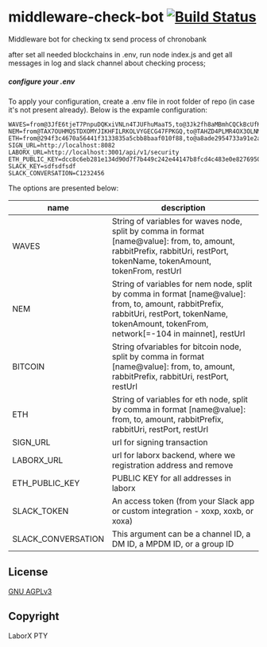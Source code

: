 # middleware-check-bot [![Build Status](https://travis-ci.org/ChronoBank/middleware-check-bot.svg?branch=master)](https://travis-ci.org/ChronoBank/middleware-check-bot)

Middleware bot for checking tx send process of chronobank

after set all needed blockchains in .env, run node index.js
and get all messages in log and slack channel about checking process;


##### сonfigure your .env

To apply your configuration, create a .env file in root folder of repo (in case it's not present already).
Below is the expamle configuration:

```
WAVES=from@3JfE6tjeT7PnpuDQKxiVNLn4TJUFhuMaaT5,to@3Jk2fh8aMBmhCQCkBcUfKBSEEa3pDMkDjCr,amount@100,rabbitPrefix@app_waves,rabbitUrl@amqp://localhost:5672,restPort@8081,tokenName@BxmzJx5DDsM16kX9p5UcaR62YqkAmEywkhtNcEcAb8n6,tokenAmount@100,tokenFrom@3JfE6tjeT7PnpuDQKxiVNLn4TJUFhuMaaT5,restUrl@localhost
NEM=from@TAX7OUHMQSTDXOMYJIKHFILRKOLVYGECG47FPKGQ,to@TAHZD4PLMR4OX3OLNMJCC726PNLXCJMCFWR2JI3D,amount@1,rabbitPrefix@app_nem,rabbitUrl@amqp://localhost:5672,restPort@8081,tokenName@e5bf16d9ac831b194bb6ee143f3e94dacc59dbadf22835820a7424fd6c07591c,tokenAmount@100,tokenFrom@TA6ABBIURROLKGHCNPN5R4K2FOA5VWSEDHHUGJVU,network@-104,restUrl@localhost
ETH=from@294f3c4670a56441f3133835a5cbb8baaf010f88,to@a8ade2954733a91e2a421c8751e482d54b0006da,amount@100,rabbitPrefix@app_eth,rabbitUrl@amqp://localhost:5672,restPort@8081,restUrl@localhost
SIGN_URL=http://localhost:8082
LABORX_URL=http://localhost:3001/api/v1/security
ETH_PUBLIC_KEY=dcc8c6eb281e134d90d7f7b449c242e44147b8fcd4c483e0e8276950ea04e9f204b212ae8f472c60867feee40c5ecdc1f7e9d4342cce9dc639dec0282e28537e
SLACK_KEY=sdfsdfsdf
SLACK_CONVERSATION=C1232456
```

The options are presented below:

| name | description|
| ------ | ------ |
| WAVES | String of variables for waves node, split by comma in format [name@value]: from, to, amount, rabbitPrefix, rabbitUri, restPort, tokenName, tokenAmount, tokenFrom, restUrl
| NEM | String of variables for nem node, split by comma in format [name@value]: from, to, amount, rabbitPrefix, rabbitUri, restPort, tokenName, tokenAmount, tokenFrom, network[=-104 in mainnet], restUrl
| BITCOIN | String ofvariables for bitcoin node, split by comma in format [name@value]: from, to, amount, rabbitPrefix, rabbitUri, restPort, restUrl
| ETH | String of variables for eth node, split by comma in format [name@value]: from, to, amount, rabbitPrefix, rabbitUri, restPort, restUrl
| SIGN_URL | url for signing transaction
| LABORX_URL | url for laborx backend, where we registration address and remove
| ETH_PUBLIC_KEY | PUBLIC KEY for all addresses in laborx
| SLACK_TOKEN |  An access token (from your Slack app or custom integration - xoxp, xoxb, or xoxa)
| SLACK_CONVERSATION | This argument can be a channel ID, a DM ID, a MPDM ID, or a group ID

License
----
 [GNU AGPLv3](LICENSE)

Copyright
----
LaborX PTY
